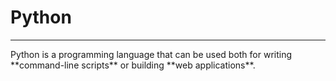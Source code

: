 # Python
<hr/>
Python is a programming language that can be used both for writing **command-line scripts** or building **web applications**.
